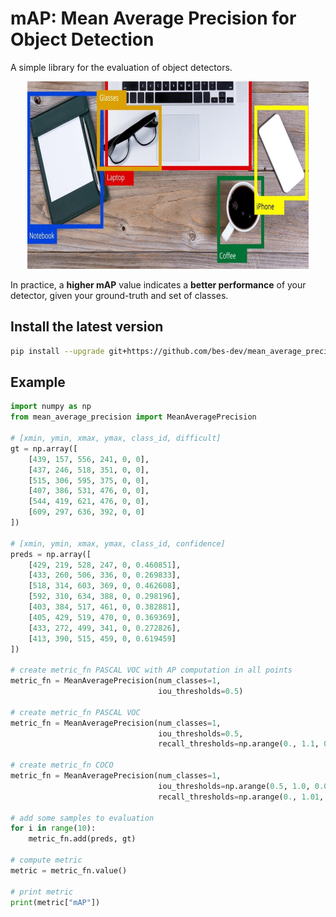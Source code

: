 # mAP: Mean Average Precision for Object Detection

A simple library for the evaluation of object detectors.

<p align="center">
  <img src="resources/img0.jpeg" width="450" height="300" />
</p>

In practice, a **higher mAP** value indicates a **better performance** of your detector, given your ground-truth and set of classes.

## Install the latest version

```bash
pip install --upgrade git+https://github.com/bes-dev/mean_average_precision.git
```

## Example
```python
import numpy as np
from mean_average_precision import MeanAveragePrecision

# [xmin, ymin, xmax, ymax, class_id, difficult]
gt = np.array([
    [439, 157, 556, 241, 0, 0],
    [437, 246, 518, 351, 0, 0],
    [515, 306, 595, 375, 0, 0],
    [407, 386, 531, 476, 0, 0],
    [544, 419, 621, 476, 0, 0],
    [609, 297, 636, 392, 0, 0]
])

# [xmin, ymin, xmax, ymax, class_id, confidence]
preds = np.array([
    [429, 219, 528, 247, 0, 0.460851],
    [433, 260, 506, 336, 0, 0.269833],
    [518, 314, 603, 369, 0, 0.462608],
    [592, 310, 634, 388, 0, 0.298196],
    [403, 384, 517, 461, 0, 0.382881],
    [405, 429, 519, 470, 0, 0.369369],
    [433, 272, 499, 341, 0, 0.272826],
    [413, 390, 515, 459, 0, 0.619459]
])

# create metric_fn PASCAL VOC with AP computation in all points
metric_fn = MeanAveragePrecision(num_classes=1,
                                 iou_thresholds=0.5)

# create metric_fn PASCAL VOC
metric_fn = MeanAveragePrecision(num_classes=1,
                                 iou_thresholds=0.5,
                                 recall_thresholds=np.arange(0., 1.1, 0.1))

# create metric_fn COCO
metric_fn = MeanAveragePrecision(num_classes=1,
                                 iou_thresholds=np.arange(0.5, 1.0, 0.05),
                                 recall_thresholds=np.arange(0., 1.01, 0.01))

# add some samples to evaluation
for i in range(10):
    metric_fn.add(preds, gt)

# compute metric
metric = metric_fn.value()

# print metric
print(metric["mAP"])
```